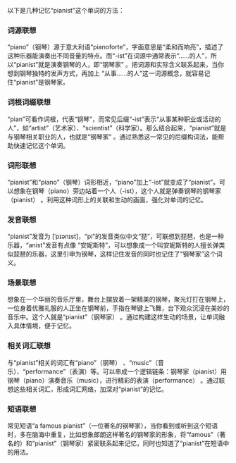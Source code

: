 以下是几种记忆“pianist”这个单词的方法：

### 词源联想
“piano”（钢琴）源于意大利语“pianoforte”，字面意思是“柔和而响亮”，描述了这种乐器能演奏出不同音量的特点。而“-ist”在词源中通常表示“……的人”，所以“pianist”就是演奏钢琴的人，即“钢琴家” 。把词源和实际含义联系起来，当你想到钢琴独特的发声方式，再加上 “从事……的人”这一词源概念，就容易记住“pianist”是钢琴家。

### 词根词缀联想
“pian”可看作词根，代表“钢琴”，而常见后缀“-ist”表示“从事某种职业或活动的人”，如“artist”（艺术家）、“scientist”（科学家）。那么结合起来，“pianist”就是与钢琴相关职业的人，也就是“钢琴家” 。通过熟悉这一常见的后缀构词法，能帮助快速记忆这个单词。

### 词形联想
“pianist”和“piano”（钢琴）词形相近，“piano”加上“-ist”就变成了“pianist”。可以想象在钢琴（piano）旁边站着一个人（-ist），这个人就是弹奏钢琴的钢琴家（pianist） 。利用这种词形上的关联和生动的画面，强化对单词的记忆。

### 发音联想
“pianist”发音为 [ˈpɪənɪst]，“pi”的发音类似中文“琵”，可联想到琵琶，也是一种乐器，“anist”发音有点像 “安妮斯特”，可以想象成一个叫安妮斯特的人擅长弹类似琵琶的乐器，这里引申为钢琴，这样记住发音的同时也记住了“钢琴家”这个词义。

### 场景联想
想象在一个华丽的音乐厅里，舞台上摆放着一架精美的钢琴，聚光灯打在钢琴上，一位身着优雅礼服的人正坐在钢琴前，手指在琴键上飞舞，台下观众沉浸在美妙的音乐中。这个人就是“pianist”（钢琴家） 。通过构建这样生动的场景，让单词融入具体情境，便于记忆。

### 相关词汇联想
与“pianist”相关的词汇有“piano”（钢琴） 、“music”（音乐）、“performance”（表演）等。可以串成一个逻辑链条：钢琴家（pianist）用钢琴（piano）演奏音乐（music），进行精彩的表演（performance） 。通过联想这些相关词汇，形成词汇网络，加深对“pianist”的记忆。

### 短语联想
常见短语“a famous pianist”（一位著名的钢琴家），当你看到或听到这个短语时，多在脑海中重复，比如想象郎朗这样著名的钢琴家的形象，将“famous”（著名的）和“pianist”（钢琴家）紧密联系起来记忆，同时也知道了“pianist”在短语中的用法。 